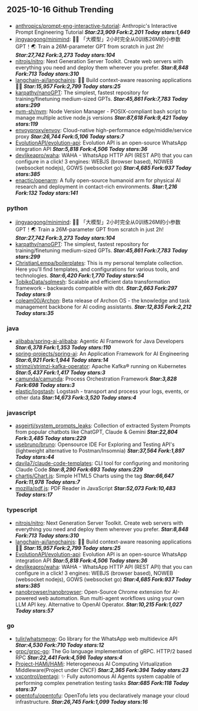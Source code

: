 ## 2025-10-16 Github Trending

### 
* [anthropics/prompt-eng-interactive-tutorial](https://github.com/anthropics/prompt-eng-interactive-tutorial): Anthropic's Interactive Prompt Engineering Tutorial ***Star:23,909 Fork:2,201 Today stars:1,649***
* [jingyaogong/minimind](https://github.com/jingyaogong/minimind): 🚀🚀 「大模型」2小时完全从0训练26M的小参数GPT！🌏 Train a 26M-parameter GPT from scratch in just 2h! ***Star:27,742 Fork:3,273 Today stars:104***
* [nitrojs/nitro](https://github.com/nitrojs/nitro): Next Generation Server Toolkit. Create web servers with everything you need and deploy them wherever you prefer. ***Star:8,848 Fork:713 Today stars:310***
* [langchain-ai/langchainjs](https://github.com/langchain-ai/langchainjs): 🦜🔗 Build context-aware reasoning applications 🦜🔗 ***Star:15,957 Fork:2,799 Today stars:25***
* [karpathy/nanoGPT](https://github.com/karpathy/nanoGPT): The simplest, fastest repository for training/finetuning medium-sized GPTs. ***Star:45,861 Fork:7,783 Today stars:299***
* [nvm-sh/nvm](https://github.com/nvm-sh/nvm): Node Version Manager - POSIX-compliant bash script to manage multiple active node.js versions ***Star:87,618 Fork:9,421 Today stars:119***
* [envoyproxy/envoy](https://github.com/envoyproxy/envoy): Cloud-native high-performance edge/middle/service proxy ***Star:26,744 Fork:5,106 Today stars:7***
* [EvolutionAPI/evolution-api](https://github.com/EvolutionAPI/evolution-api): Evolution API is an open-source WhatsApp integration API ***Star:5,818 Fork:4,506 Today stars:36***
* [devlikeapro/waha](https://github.com/devlikeapro/waha): WAHA - WhatsApp HTTP API (REST API) that you can configure in a click! 3 engines: WEBJS (browser based), NOWEB (websocket nodejs), GOWS (websocket go) ***Star:4,685 Fork:937 Today stars:385***
* [enactic/openarm](https://github.com/enactic/openarm): A fully open-source humanoid arm for physical AI research and deployment in contact-rich environments. ***Star:1,216 Fork:132 Today stars:141***

### python
* [jingyaogong/minimind](https://github.com/jingyaogong/minimind): 🚀🚀 「大模型」2小时完全从0训练26M的小参数GPT！🌏 Train a 26M-parameter GPT from scratch in just 2h! ***Star:27,742 Fork:3,273 Today stars:104***
* [karpathy/nanoGPT](https://github.com/karpathy/nanoGPT): The simplest, fastest repository for training/finetuning medium-sized GPTs. ***Star:45,861 Fork:7,783 Today stars:299***
* [ChristianLempa/boilerplates](https://github.com/ChristianLempa/boilerplates): This is my personal template collection. Here you'll find templates, and configurations for various tools, and technologies. ***Star:6,420 Fork:1,770 Today stars:54***
* [TobikoData/sqlmesh](https://github.com/TobikoData/sqlmesh): Scalable and efficient data transformation framework - backwards compatible with dbt. ***Star:2,663 Fork:297 Today stars:9***
* [coleam00/Archon](https://github.com/coleam00/Archon): Beta release of Archon OS - the knowledge and task management backbone for AI coding assistants. ***Star:12,835 Fork:2,212 Today stars:35***

### java
* [alibaba/spring-ai-alibaba](https://github.com/alibaba/spring-ai-alibaba): Agentic AI Framework for Java Developers ***Star:6,378 Fork:1,353 Today stars:110***
* [spring-projects/spring-ai](https://github.com/spring-projects/spring-ai): An Application Framework for AI Engineering ***Star:6,921 Fork:1,944 Today stars:14***
* [strimzi/strimzi-kafka-operator](https://github.com/strimzi/strimzi-kafka-operator): Apache Kafka® running on Kubernetes ***Star:5,437 Fork:1,417 Today stars:3***
* [camunda/camunda](https://github.com/camunda/camunda): Process Orchestration Framework ***Star:3,828 Fork:698 Today stars:3***
* [elastic/logstash](https://github.com/elastic/logstash): Logstash - transport and process your logs, events, or other data ***Star:14,673 Fork:3,520 Today stars:4***

### javascript
* [asgeirtj/system_prompts_leaks](https://github.com/asgeirtj/system_prompts_leaks): Collection of extracted System Prompts from popular chatbots like ChatGPT, Claude & Gemini ***Star:22,804 Fork:3,485 Today stars:229***
* [usebruno/bruno](https://github.com/usebruno/bruno): Opensource IDE For Exploring and Testing API's (lightweight alternative to Postman/Insomnia) ***Star:37,564 Fork:1,897 Today stars:44***
* [davila7/claude-code-templates](https://github.com/davila7/claude-code-templates): CLI tool for configuring and monitoring Claude Code ***Star:8,290 Fork:693 Today stars:229***
* [chartjs/Chart.js](https://github.com/chartjs/Chart.js): Simple HTML5 Charts using the <canvas> tag ***Star:66,647 Fork:11,978 Today stars:7***
* [mozilla/pdf.js](https://github.com/mozilla/pdf.js): PDF Reader in JavaScript ***Star:52,073 Fork:10,483 Today stars:17***

### typescript
* [nitrojs/nitro](https://github.com/nitrojs/nitro): Next Generation Server Toolkit. Create web servers with everything you need and deploy them wherever you prefer. ***Star:8,848 Fork:713 Today stars:310***
* [langchain-ai/langchainjs](https://github.com/langchain-ai/langchainjs): 🦜🔗 Build context-aware reasoning applications 🦜🔗 ***Star:15,957 Fork:2,799 Today stars:25***
* [EvolutionAPI/evolution-api](https://github.com/EvolutionAPI/evolution-api): Evolution API is an open-source WhatsApp integration API ***Star:5,818 Fork:4,506 Today stars:36***
* [devlikeapro/waha](https://github.com/devlikeapro/waha): WAHA - WhatsApp HTTP API (REST API) that you can configure in a click! 3 engines: WEBJS (browser based), NOWEB (websocket nodejs), GOWS (websocket go) ***Star:4,685 Fork:937 Today stars:385***
* [nanobrowser/nanobrowser](https://github.com/nanobrowser/nanobrowser): Open-Source Chrome extension for AI-powered web automation. Run multi-agent workflows using your own LLM API key. Alternative to OpenAI Operator. ***Star:10,215 Fork:1,027 Today stars:57***

### go
* [tulir/whatsmeow](https://github.com/tulir/whatsmeow): Go library for the WhatsApp web multidevice API ***Star:4,530 Fork:710 Today stars:12***
* [grpc/grpc-go](https://github.com/grpc/grpc-go): The Go language implementation of gRPC. HTTP/2 based RPC ***Star:22,441 Fork:4,596 Today stars:4***
* [Project-HAMi/HAMi](https://github.com/Project-HAMi/HAMi): Heterogeneous AI Computing Virtualization Middleware(Project under CNCF) ***Star:2,365 Fork:394 Today stars:23***
* [vxcontrol/pentagi](https://github.com/vxcontrol/pentagi): ✨ Fully autonomous AI Agents system capable of performing complex penetration testing tasks ***Star:685 Fork:118 Today stars:37***
* [opentofu/opentofu](https://github.com/opentofu/opentofu): OpenTofu lets you declaratively manage your cloud infrastructure. ***Star:26,745 Fork:1,099 Today stars:16***
